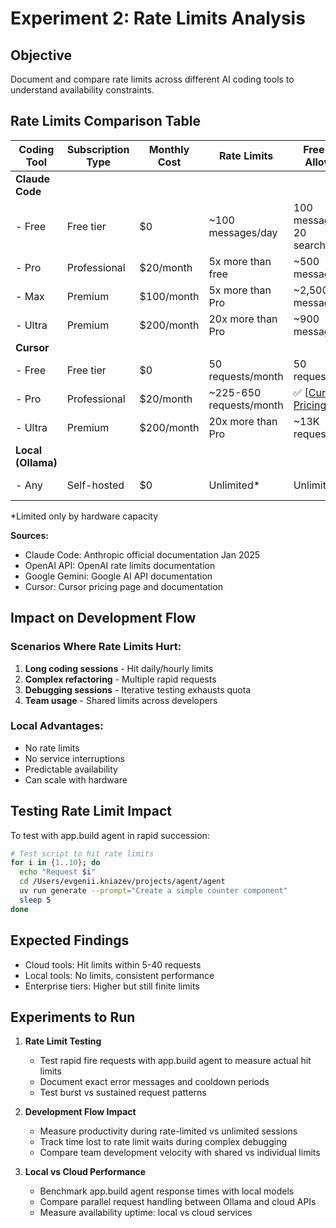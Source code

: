 # Experiment 2: Rate Limits Analysis

## Objective
Document and compare rate limits across different AI coding tools to understand availability constraints.

## Rate Limits Comparison Table

| Coding Tool | Subscription Type | Monthly Cost | Rate Limits | Free Usage Allowance | Validation Status |
|-------------|------------------|--------------|-------------|---------------------|-------------------|
| **Claude Code** | | | | | |
| - Free | Free tier | $0 | ~100 messages/day | 100 messages/day, 20 searches/day | ✅ [[Blog Post]([https://apidog.com/blog/claude-api-rate-limits/)] |
| - Pro | Professional | $20/month | 5x more than free | ~500 messages/day | ✅ [[Claude Pricing](https://www.anthropic.com/pricing)] |
| - Max | Premium | $100/month | 5x more than Pro | ~2,500 messages/day | ✅ [[Claude Pricing](https://www.anthropic.com/pricing)] |
| - Ultra | Premium | $200/month | 20x more than Pro | ~900 messages/5hrs | ✅ [[Claude Pricing](https://www.anthropic.com/pricing)] |
| **Cursor** | | | | | |
| - Free | Free tier | $0 | 50 requests/month | 50 requests/month | ✅ [[Cursor Pricing](https://cursor.sh/pricing)] |
| - Pro | Professional | $20/month | ~225-650 requests/month | ✅ [[Cursor Pricing](https://cursor.sh/pricing)] |
| - Ultra | Premium | $200/month | 20x more than Pro | ~13K requests/month | ✅ [[Cursor Pricing](https://cursor.sh/pricing)] |
| **Local (Ollama)** | | | | | |
| - Any | Self-hosted | $0 | Unlimited* | Unlimited | ✅ [[Ollama GitHub](https://github.com/ollama/ollama)] |

*Limited only by hardware capacity

**Sources:**
- Claude Code: Anthropic official documentation Jan 2025
- OpenAI API: OpenAI rate limits documentation
- Google Gemini: Google AI API documentation
- Cursor: Cursor pricing page and documentation

## Impact on Development Flow

### Scenarios Where Rate Limits Hurt:
1. **Long coding sessions** - Hit daily/hourly limits
2. **Complex refactoring** - Multiple rapid requests
3. **Debugging sessions** - Iterative testing exhausts quota
4. **Team usage** - Shared limits across developers

### Local Advantages:
- No rate limits
- No service interruptions
- Predictable availability
- Can scale with hardware

## Testing Rate Limit Impact

To test with app.build agent in rapid succession:
```bash
# Test script to hit rate limits
for i in {1..10}; do
  echo "Request $i"
  cd /Users/evgenii.kniazev/projects/agent/agent
  uv run generate --prompt="Create a simple counter component"
  sleep 5
done
```

## Expected Findings
- Cloud tools: Hit limits within 5-40 requests
- Local tools: No limits, consistent performance
- Enterprise tiers: Higher but still finite limits

## <todo> Experiments to Run

1. **Rate Limit Testing**
   - <todo> Test rapid fire requests with app.build agent to measure actual hit limits
   - <todo> Document exact error messages and cooldown periods
   - <todo> Test burst vs sustained request patterns

2. **Development Flow Impact**
   - <todo> Measure productivity during rate-limited vs unlimited sessions
   - <todo> Track time lost to rate limit waits during complex debugging
   - <todo> Compare team development velocity with shared vs individual limits

3. **Local vs Cloud Performance**
   - <todo> Benchmark app.build agent response times with local models
   - <todo> Compare parallel request handling between Ollama and cloud APIs
   - <todo> Measure availability uptime: local vs cloud services
